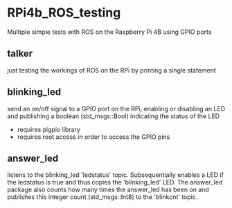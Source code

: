 # RPi4b_ROS_testing
Multiple simple tests with ROS on the Raspberry Pi 4B using GPIO ports

## talker
just testing the workings of ROS on the RPi by printing a single statement

## blinking_led
send an on/off signal to a GPIO port on the RPi, enabling or disabling an LED and publishing a boolean (std_msgs::Bool) indicating the status of the LED
- requires pigpio library
- requires root access in order to access the GPIO pins

## answer_led
listens to the blinking_led 'ledstatus' topic. Subsequentially enables a LED if the ledstatus is true and thus copies the 'blinking_led' LED. The answer_led package also counts how many times the answer_led has been on and publishes this integer count (std_msgs::Int8) to the 'blinkcnt' topic.
